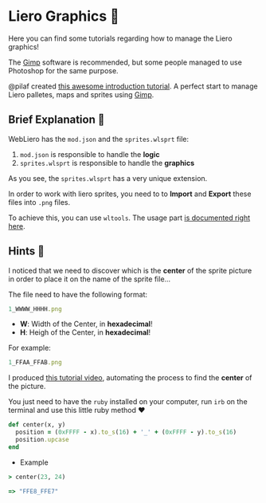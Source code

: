 # Liero Graphics 🎨

Here you can find some tutorials regarding how to manage the Liero graphics!

The [Gimp](https://www.gimp.org/) software is recommended, but some people managed to use Photoshop for the same purpose.

@pilaf created [this awesome introduction tutorial](https://github.com/pilaf/liero-palettes). A perfect start to manage Liero palletes, maps and sprites using [Gimp](https://www.gimp.org/).


## Brief Explanation 🎯

WebLiero has the `mod.json` and the `sprites.wlsprt` file:

1. `mod.json` is responsible to handle the **logic**
2. `sprites.wlsprt` is responsible to handle the **graphics**

As you see, the `sprites.wlsprt` has a very unique extension.

In order to work with liero sprites, you need to to **Import** and **Export** these files into `.png` files.

To achieve this, you can use `wltools`. The usage part [is documented right here](https://github.com/Victorcorcos/liero-hacks/tree/main/converter/wltools).


## Hints 💭

I noticed that we need to discover which is the **center** of the sprite picture in order to place it on the name of the sprite file...

The file need to have the following format:

```rb
1_WWWW_HHHH.png
```

* **W**: Width of the Center, in **hexadecimal**!
* **H**: Heigh of the Center, in **hexadecimal**!

For example:

```rb
1_FFAA_FFAB.png
```

I produced [this tutorial video](https://vimeo.com/482727607), automating the process to find the **center** of the picture.

You just need to have the `ruby` installed on your computer, run `irb` on the terminal and use this little ruby method ❤️

```rb
def center(x, y)
  position = (0xFFFF - x).to_s(16) + '_' + (0xFFFF - y).to_s(16)
  position.upcase
end
```

* Example

```rb
> center(23, 24)

=> "FFE8_FFE7"
```
